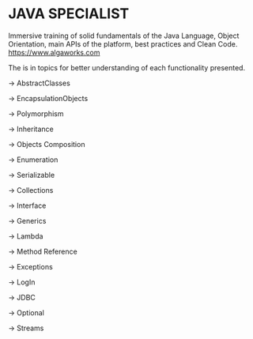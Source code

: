 # JAVA SPECIALIST

Immersive training of solid fundamentals of the Java Language, Object Orientation, main APIs of the platform, best practices and Clean Code.
https://www.algaworks.com

The is in topics for better understanding of each functionality presented.

 -> AbstractClasses
 
 -> EncapsulationObjects
 
 -> Polymorphism
 
 -> Inheritance
 
 -> Objects Composition
 
 -> Enumeration
 
 -> Serializable
 
 -> Collections
 
 -> Interface
 
 -> Generics
 
 -> Lambda
 
 -> Method Reference
 
 -> Exceptions
 
 -> LogIn
 
 -> JDBC
 
 -> Optional
 
 -> Streams
 
 
 
 
 
 
 



